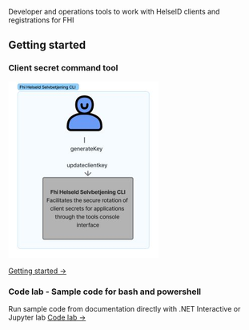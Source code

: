 Developer and operations tools to work with HelseID clients and registrations for FHI

## Getting started

<div class="card-grid">
  <div class="card">
    <h3>Client secret command tool</h3>
    <p> <img src="./SecretUpdaterCLI.jpg"></img></p>
    <a href="./ClientSecret/command-overview">Getting started →</a>
  </div>
  <div class="card">
    <h3>Code lab - Sample code for bash and powershell</h3>
    <p>
    Run sample code from documentation directly with .NET Interactive or Jupyter lab
    <a href="./ClientSecret/code-lab/about-codelab">Code lab →</a>
    </p>
  </div>
</div>